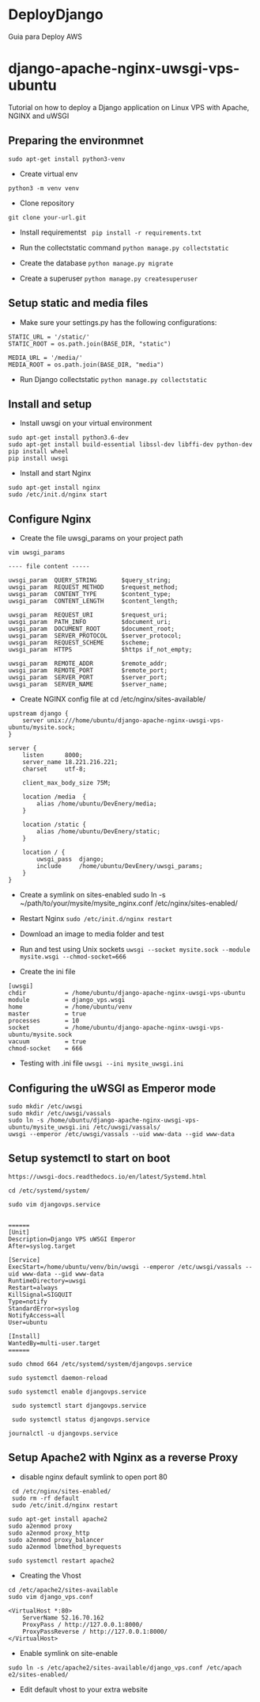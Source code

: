 # DeployDjango
Guia para Deploy AWS
# django-apache-nginx-uwsgi-vps-ubuntu
Tutorial on how to deploy a Django application on Linux VPS with Apache, NGINX and uWSGI

## Preparing the environmnet
```
sudo apt-get install python3-venv
```
* Create virtual env

```python3 -m venv venv```

* Clone repository

```git clone your-url.git```

* Install requirementst
``` pip install -r requirements.txt```

* Run the collectstatic command 
``` python manage.py collectstatic ```

* Create the database 
``` python manage.py migrate ```

* Create a superuser 
``` python manage.py createsuperuser ```

 ## Setup static and media files
 
 * Make sure your settings.py has the following configurations:
 ```
 STATIC_URL = '/static/'
 STATIC_ROOT = os.path.join(BASE_DIR, "static")
 
 MEDIA_URL = '/media/'
 MEDIA_ROOT = os.path.join(BASE_DIR, "media")
 ```
 
 * Run Django collectstatic
 ```python manage.py collectstatic```

 
 ## Install and setup 
 * Install uwsgi on your virtual environment
 
 ```
 sudo apt-get install python3.6-dev
 sudo apt-get install build-essential libssl-dev libffi-dev python-dev
 pip install wheel
 pip install uwsgi
```
* Install and start Nginx

```
sudo apt-get install nginx
sudo /etc/init.d/nginx start
```
## Configure Nginx

* Create the file uwsgi_params on your project path
```
vim uwsgi_params

---- file content -----

uwsgi_param  QUERY_STRING       $query_string;
uwsgi_param  REQUEST_METHOD     $request_method;
uwsgi_param  CONTENT_TYPE       $content_type;
uwsgi_param  CONTENT_LENGTH     $content_length;

uwsgi_param  REQUEST_URI        $request_uri;
uwsgi_param  PATH_INFO          $document_uri;
uwsgi_param  DOCUMENT_ROOT      $document_root;
uwsgi_param  SERVER_PROTOCOL    $server_protocol;
uwsgi_param  REQUEST_SCHEME     $scheme;
uwsgi_param  HTTPS              $https if_not_empty;

uwsgi_param  REMOTE_ADDR        $remote_addr;
uwsgi_param  REMOTE_PORT        $remote_port;
uwsgi_param  SERVER_PORT        $server_port;
uwsgi_param  SERVER_NAME        $server_name;
```

* Create NGINX config file at cd /etc/nginx/sites-available/
```
upstream django {
    server unix:///home/ubuntu/django-apache-nginx-uwsgi-vps-ubuntu/mysite.sock; 
}

server {
    listen      8000;
    server_name 18.221.216.221;
    charset     utf-8;

    client_max_body_size 75M; 

    location /media  {
        alias /home/ubuntu/DevEnery/media; 
    }

    location /static {
        alias /home/ubuntu/DevEnery/static;
    }

    location / {
        uwsgi_pass  django;
        include     /home/ubuntu/DevEnery/uwsgi_params; 
    }
}
```

* Create a symlink on sites-enabled
sudo ln -s ~/path/to/your/mysite/mysite_nginx.conf /etc/nginx/sites-enabled/

* Restart Nginx
```sudo /etc/init.d/nginx restart```

* Download an image to media folder and test

* Run and test using Unix sockets
```uwsgi --socket mysite.sock --module mysite.wsgi --chmod-socket=666```

* Create the ini file

```
[uwsgi]
chdir           = /home/ubuntu/django-apache-nginx-uwsgi-vps-ubuntu
module          = django_vps.wsgi
home            = /home/ubuntu/venv
master          = true
processes       = 10
socket          = /home/ubuntu/django-apache-nginx-uwsgi-vps-ubuntu/mysite.sock
vacuum          = true
chmod-socket    = 666
```

* Testing with .ini file
```uwsgi --ini mysite_uwsgi.ini```


## Configuring the uWSGI as Emperor mode
```
sudo mkdir /etc/uwsgi
sudo mkdir /etc/uwsgi/vassals
sudo ln -s /home/ubuntu/django-apache-nginx-uwsgi-vps-ubuntu/mysite_uwsgi.ini /etc/uwsgi/vassals/
uwsgi --emperor /etc/uwsgi/vassals --uid www-data --gid www-data
```
## Setup systemctl to start on boot

```
https://uwsgi-docs.readthedocs.io/en/latest/Systemd.html

cd /etc/systemd/system/

sudo vim djangovps.service


======
[Unit]
Description=Django VPS uWSGI Emperor
After=syslog.target

[Service]
ExecStart=/home/ubuntu/venv/bin/uwsgi --emperor /etc/uwsgi/vassals --uid www-data --gid www-data
RuntimeDirectory=uwsgi
Restart=always
KillSignal=SIGQUIT
Type=notify
StandardError=syslog
NotifyAccess=all
User=ubuntu

[Install]
WantedBy=multi-user.target
======

sudo chmod 664 /etc/systemd/system/djangovps.service

sudo systemctl daemon-reload

sudo systemctl enable djangovps.service

 sudo systemctl start djangovps.service

 sudo systemctl status djangovps.service

journalctl -u djangovps.service

```

## Setup Apache2 with Nginx as a reverse Proxy

* disable nginx default symlink to open port 80
``` 
 cd /etc/nginx/sites-enabled/
 sudo rm -rf default
 sudo /etc/init.d/nginx restart
```

```
sudo apt-get install apache2
sudo a2enmod proxy
sudo a2enmod proxy_http
sudo a2enmod proxy_balancer
sudo a2enmod lbmethod_byrequests
```

```sudo systemctl restart apache2```

* Creating the Vhost

``` 
cd /etc/apache2/sites-available
sudo vim django_vps.conf
```

```
<VirtualHost *:80>
    ServerName 52.16.70.162
    ProxyPass / http://127.0.0.1:8000/
    ProxyPassReverse / http://127.0.0.1:8000/
</VirtualHost>
```

* Enable symlink on site-enable
```
sudo ln -s /etc/apache2/sites-available/django_vps.conf /etc/apach
e2/sites-enabled/
```

* Edit default vhost to your extra website
